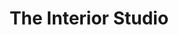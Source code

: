---
title: "The Interior Studio"
url: /budleigh-salterton/the-interior-studio/
shop: Raumausstattung
---